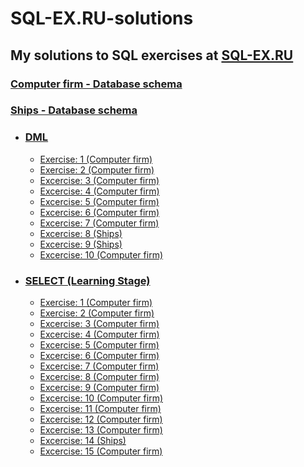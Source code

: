 # SQL-EX.RU-solutions
<!DOCTYPE html>
<html>
	<head>
	</head>
	<body>
		<h2>My solutions to SQL exercises at <a href="http://www.sql-ex.ru">SQL-EX.RU</a></h2>
		<h3><a href="https://www.sql-ex.ru/help/select13.php#db_1">Computer firm - Database schema</a></h3>
		<h3><a href="https://www.sql-ex.ru/help/select13.php#db_3">Ships - Database schema</a></h3>
		<ul>			
			<li><h3><a href="https://github.com/dat-mc/SQL-EX.RU-solutions/tree/main/DML)">DML</a></h3>
				<ul>
					<li><a href="https://github.com/dat-mc/SQL-EX.RU-solutions/blob/main/DML/Exercise:%201.sql">Exercise: 1 (Computer firm)</a></li>
					<li><a href="https://github.com/dat-mc/SQL-EX.RU-solutions/blob/main/DML/Exercise:%202.sql">Exercise: 2 (Computer firm)</a></li>
					<li><a href="https://github.com/dat-mc/SQL-EX.RU-solutions/blob/main/DML/Exercise:%203.sql">Excercise: 3 (Computer firm)</a></li>
					<li><a href="https://github.com/dat-mc/SQL-EX.RU-solutions/blob/main/DML/Exercise:%204.sql">Excercise: 4 (Computer firm)</a></li>
					<li><a href="https://github.com/dat-mc/SQL-EX.RU-solutions/blob/main/DML/Exercise:%205.sql">Excercise: 5 (Computer firm)</a></li>
					<li><a href="https://github.com/dat-mc/SQL-EX.RU-solutions/blob/main/DML/Exercise:%206.sql">Excercise: 6 (Computer firm)</a></li>
					<li><a href="https://github.com/dat-mc/SQL-EX.RU-solutions/blob/main/DML/Exercise:%207.sql">Excercise: 7 (Computer firm)</a></li>
					<li><a href="https://github.com/dat-mc/SQL-EX.RU-solutions/blob/main/DML/Exercise:%208.sql">Excercise: 8 (Ships)</a></li>
					<li><a href="https://github.com/dat-mc/SQL-EX.RU-solutions/blob/main/DML/Exercise:%209.sql">Excercise: 9 (Ships)</a></li>
					<li><a href="https://github.com/dat-mc/SQL-EX.RU-solutions/blob/main/DML/Exercise:%2010.sql">Excercise: 10 (Computer firm)</a></li>
				</ul>
			</li>
			<li><h3><a href="https://github.com/dat-mc/SQL-EX.RU-solutions/tree/main/SELECT%20(learning%20stage)">SELECT (Learning Stage)</a></h3>
				<ul>
					<li><a href="https://github.com/dat-mc/SQL-EX.RU-solutions/blob/main/SELECT%20(learning%20stage)/Exercise:%201.sql">Exercise: 1 (Computer firm)</a></li>
					<li><a href="https://github.com/dat-mc/SQL-EX.RU-solutions/blob/main/SELECT%20(learning%20stage)/Exercise:%202.sql">Exercise: 2 (Computer firm)</a></li>
					<li><a href="https://github.com/dat-mc/SQL-EX.RU-solutions/blob/main/SELECT%20(learning%20stage)/Exercise:%203.sql">Excercise: 3 (Computer firm)</a></li>
					<li><a href="https://github.com/dat-mc/SQL-EX.RU-solutions/blob/main/SELECT%20(learning%20stage)/Exercise:%204.sql">Excercise: 4 (Computer firm)</a></li>
					<li><a href="https://github.com/dat-mc/SQL-EX.RU-solutions/blob/main/SELECT%20(learning%20stage)/Exercise:%205.sql">Excercise: 5 (Computer firm)</a></li>
					<li><a href="https://github.com/dat-mc/SQL-EX.RU-solutions/blob/main/SELECT%20(learning%20stage)/Exercise:%206.sql">Excercise: 6 (Computer firm)</a></li>
					<li><a href="https://github.com/dat-mc/SQL-EX.RU-solutions/blob/main/SELECT%20(learning%20stage)/Exercise:%207.sql">Excercise: 7 (Computer firm)</a></li>
					<li><a href="https://github.com/dat-mc/SQL-EX.RU-solutions/blob/main/SELECT%20(learning%20stage)/Exercise:%208.sql">Excercise: 8 (Computer firm)</a></li>
					<li><a href="https://github.com/dat-mc/SQL-EX.RU-solutions/blob/main/SELECT%20(learning%20stage)/Exercise:%209.sql">Excercise: 9 (Computer firm)</a></li>
					<li><a href="https://github.com/dat-mc/SQL-EX.RU-solutions/blob/main/SELECT%20(learning%20stage)/Exercise:%2010.sql">Excercise: 10 (Computer firm)</a></li>
					<li><a href="https://github.com/dat-mc/SQL-EX.RU-solutions/blob/main/SELECT%20(learning%20stage)/Exercise:%2011.sql">Excercise: 11 (Computer firm)</a></li>
					<li><a href="https://github.com/dat-mc/SQL-EX.RU-solutions/blob/main/SELECT%20(learning%20stage)/Exercise:%2012.sql">Excercise: 12 (Computer firm)</a></li>
					<li><a href="https://github.com/dat-mc/SQL-EX.RU-solutions/blob/main/SELECT%20(learning%20stage)/Exercise:%2013.sql">Excercise: 13 (Computer firm)</a></li>
					<li><a href="https://github.com/dat-mc/SQL-EX.RU-solutions/blob/main/SELECT%20(learning%20stage)/Exercise:%2014.sql">Excercise: 14 (Ships)</a></li>
					<li><a href="https://github.com/dat-mc/SQL-EX.RU-solutions/blob/main/SELECT%20(learning%20stage)/Exercise:%2015.sql">Excercise: 15 (Computer firm)</a></li>
				</ul>
			</li>			
		</ul>
	</body>
</html>
